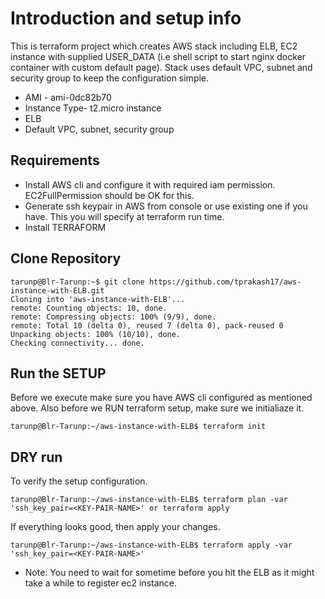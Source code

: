 # Introduction and setup info
This is terraform project which creates AWS stack including ELB, EC2 instance with supplied USER_DATA (i.e shell script to start nginx docker container with custom default page). Stack uses default VPC, subnet and security group to keep the configuration simple. 

* AMI - ami-0dc82b70
* Instance Type- t2.micro instance
* ELB 
* Default VPC, subnet, security group


## Requirements
* Install AWS cli and configure it with required iam permission. EC2FullPermission should be OK for this.
* Generate ssh keypair in AWS from console or use existing one if you have. This you will specify at terraform run time.
* Install TERRAFORM

## Clone Repository
```
tarunp@Blr-Tarunp:~$ git clone https://github.com/tprakash17/aws-instance-with-ELB.git
Cloning into 'aws-instance-with-ELB'...
remote: Counting objects: 10, done.
remote: Compressing objects: 100% (9/9), done.
remote: Total 10 (delta 0), reused 7 (delta 0), pack-reused 0
Unpacking objects: 100% (10/10), done.
Checking connectivity... done.
```

## Run the SETUP
Before we execute make sure you have AWS cli configured as mentioned above. Also before we RUN terraform setup, make sure we initialiaze it.
```
tarunp@Blr-Tarunp:~/aws-instance-with-ELB$ terraform init
```

## DRY run
To verify the setup configuration.

```
tarunp@Blr-Tarunp:~/aws-instance-with-ELB$ terraform plan -var 'ssh_key_pair=<KEY-PAIR-NAME>' or terraform apply
```

If everything looks good, then apply your changes.

```
tarunp@Blr-Tarunp:~/aws-instance-with-ELB$ terraform apply -var 'ssh_key_pair=<KEY-PAIR-NAME>'
```

* Note: You need to wait for sometime before you hit the ELB as it might take a while to register ec2 instance.
